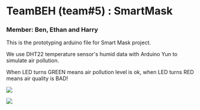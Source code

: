 # TeamBEH (team#5) : SmartMask
### Member: Ben, Ethan and Harry

This is the prototyping arduino file for Smart Mask project.

We use DHT22 temperature sensor's humid data with Arduino Yun to simulate air pollution. 

When LED turns GREEN means air pollution level is ok, when LED turns RED means air quality is BAD! 

![](https://lh3.googleusercontent.com/oFTcnAjpcrKiOww6FD7KxS2RS919zozzT34u5KQLf7nhmbYndq5qAYIcT2tPBmwejAkcregTMkEbIoXnto22RTy1M1bbek82tQrrpjU6si8BJbAfDTL0zo3qLS4ZWpNdsWRDiSpN4KaZojMBg-PTc1bKQ66yt7XZOGF1HausRRQWU5jTxxClYSs9IPO_TkUknqJj6MLGILgkNmPLia9uciFqyg3SM3lpa4mH-qKa_I18UBkoXutb02KFhnxDfyHECZn77zIBL5AASP5bIMFDQABXVRtuODLseTJiXtaGtHhCaXI-Zd9USBXp4dXW985NCfux666efxS3V-0o0gWA6sG-RNJURtqOUUgRMilY9B_ZmB31mJ7wGe1501YDMai8YEChyv1yp_1sTRzd1L7jxp1kOyZIXLmOIlFtaOXDSMeQwDDfaoWBxnJeKk2UoToe72Ye_t-wn9eS6gAV1A_Xi2N3vNBlfJwB0S1ULA8Au4UZflpiR26rV7qM1FUZaoRCbHKEnXvI0bYcuYM4YI4U85PldFRwUOfeilciXMp_1BF9gr8zYO_YA-c2SLkHVkOOCH10BVZ0h504PxSoo8kLb6SMOoBqJhCgO7xDSxVHll-3FkJSqXnezQ=w554-h739-no)

![](https://lh3.googleusercontent.com/-1YoEW86ewELYPLw1wmMehyBcWCxBiqTgkBYNphhHJpJCknmMU61KRituknnBs7joVIxbI-6HqUwkNAQ_E99lIag1LJotzrXF5exLDmux5BpAnitLQk_0THn7_twJrzhZXD90sVPAA19NIQf1sDBSXwN4OYRKoNL_IF7xrJdP6xkZjcPlCF2Gf1XsF7hOqwLiDcZMrG7BDVhnSbOS8GvWLIvPEhiZUqk0D70ROgJxZH1qtEU6MtDMmbpbkZpuGBBqsDxzQioEvoaZbMJJDkAfqf3-Jngl-hyTObF6RDbtg7HRN0CWNUtZClETi6n8dhLrRHwV-NZxRRH5ey9X-wDpcYoZsYSOtJz_cCD2nNNKctAS21Ys_WCObrsSARU05DRjOnLWEFnmqRcgxk-TpuJumSBiCKUyN9X4_vbGdlTXqqeSjAPc8Ud4OEep-dUpa6CkYjoUJ3aig1vBfFb_7ryL7rvmpYpMVoxfZrtMYk3w-6f0ITR_AP4VipH9vyEHgc60HtnfoB6y7q4hQQCPiTgyEq3iwDvMP9IAd1p2kHpYA3F8OyWavALe6J3D45i1jkHLGx-b3-bnMz5sqEO4N7XxWSKQACuPoZvdRc3wi3mq3kmYXcMVoyNCA=w1134-h1511-no)
